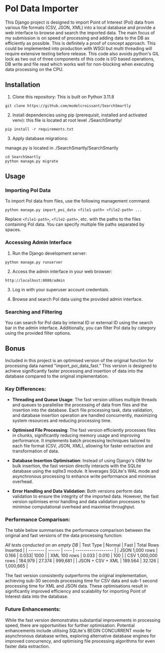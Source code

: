 # PoI Data Importer

This Django project is designed to import Point of Interest (PoI) data from various file formats (CSV, JSON, XML) into a local database and provide a web interface to browse and search the imported data.
The main focus of my submission is on speed of processing and adding data to the DB as efficiently as possible. This is definitely a proof of concept approach. This could be implemented into production with WSGI but multi threading will require extensive testing before release.
This code also avoids python's GIL lock as two out of three components of this code is I/O based operations, DB write and file read which works well for non-blocking when executing data processing on the CPU.

## Installation

1. Clone this repository:
This is built on Python 3.11.8
```
git clone https://github.com/modelcroissant/SearchSmartly
```

2. Install dependencies using pip (prerequisit, installed and activated venv):
this file is located at root level ./SearchSmartly/
```
pip install -r requirements.txt
```

3. Apply database migrations:
   
manage.py is located in ./SearchSmartly/SearchSmartly
```
cd SearchSmartly
python manage.py migrate
```

## Usage

### Importing PoI Data

To import PoI data from files, use the following management command:

```
python manage.py import_poi_data <file1-path> <file2-path> ...
```

Replace `<file1-path>`, `<file2-path>`, etc. with the paths to the files containing PoI data. You can specify multiple file paths separated by spaces.

### Accessing Admin Interface

1. Run the Django development server:

```
python manage.py runserver
```

2. Access the admin interface in your web browser:

```
http://localhost:8080/admin
```

3. Log in with your superuser account credentials.

4. Browse and search PoI data using the provided admin interface.

### Searching and Filtering

You can search for PoI data by internal ID or external ID using the search bar in the admin interface. Additionally, you can filter PoI data by category using the provided filter options.

## Bonus
Included in this project is an optimised version of the original function for processing data named "import_poi_data_fast." This version is designed to achieve significantly faster processing and insertion of data into the database compared to the original implementation.

### Key Differences:

- **Threading and Queue Usage**: The fast version utilises multiple threads and queues to parallelise the processing of data from files and the insertion into the database. Each file processing task, data validation, and database insertion operation are handled concurrently, maximizing system resources and reducing processing time.

- **Optimised File Processing**: The fast version efficiently processes files in chunks, significantly reducing memory usage and improving performance. It implements batch processing techniques tailored to each file format (CSV, JSON, XML), allowing for faster extraction and transformation of data.

- **Database Insertion Optimisation**: Instead of using Django's ORM for bulk insertion, the fast version directly interacts with the SQLite database using the sqlite3 module. It leverages SQLite's WAL mode and asynchronous processing to enhance write performance and minimise overhead.

- **Error Handling and Data Validation**: Both versions perform data validation to ensure the integrity of the imported data. However, the fast version optimises error handling and data validation processes to minimise computational overhead and maximise throughput.

### Performance Comparison:

The table below summarises the performance comparison between the original and fast versions of the data processing function:

*All tests conducted on an empty DB*
| Test Type | Normal | Fast | Total Rows Inserted |
| --------  | ------ | ---- | ------------------- |
| JSON 1,000 rows | 0.166 | 0.033| 1000 |
| XML 100 rows | 0.033 | 0.010 | 100 |
| CSV 1,000,000 rows | 184.979 | 27.374 | 999,681 |
| JSON + CSV + XML | 189.564 | 32.126 | 1,000,665 |

The fast version consistently outperforms the original implementation, achieving sub-30 seconds processing time for CSV data and sub-1 second processing time for XML and JSON data. These optimisations result in significantly improved efficiency and scalability for importing Point of Interest data into the database.

### Future Enhancements:

While the fast version demonstrates substantial improvements in processing speed, there are opportunities for further optimisation. Potential enhancements include utilising SQLite's BEGIN CONCURRENT mode for asynchronous database writes, exploring alternative database engines for improved concurrency, and optimising file processing algorithms for even faster data extraction.
